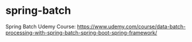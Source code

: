 # spring-batch
Spring Batch Udemy Course: https://www.udemy.com/course/data-batch-processing-with-spring-batch-spring-boot-spring-framework/
